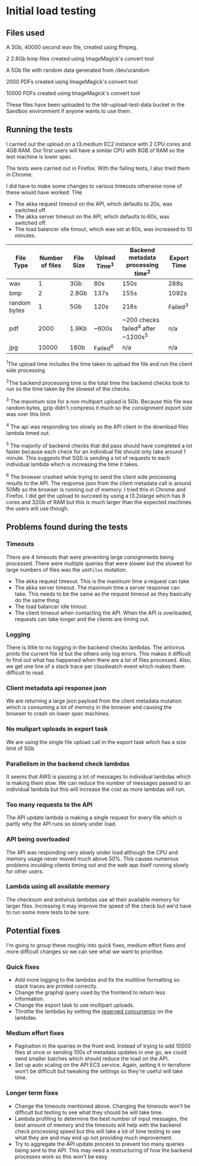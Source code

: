 # Initial load testing

## Files used

A 3Gb, 40000 second wav file, created using ffmpeg.

2 2.8Gb bmp files created using ImageMagick's convert tool

A 5Gb file with random data generated from /dev/urandom

2000 PDFs created using ImageMagick's convert tool

10000 PDFs created using ImageMagick's convert tool

These files have been uploaded to the tdr-upload-test-data bucket in the Sandbox environment if anyone wants to use them.

## Running the tests

I carried out the upload on a t3.medium EC2 instance with 2 CPU cores and 4GB RAM. Our first users will have a similar CPU with 8GB of RAM so the test machine is lower spec.

The tests were carried out in Firefox. With the failing tests, I also tried them in Chrome.

I did have to make some changes to various timeouts otherwise none of these would have worked. THe 
* The akka request timeout on the API, which defaults to 20s, was switched off.
* The akka server timeout on the API, which defaults to 60s, was switched off.
* The load balancer idle timout, which was set at 60s, was increased to 10 minutes.

| File Type    | Number of files | File Size | Upload Time<sup>1</sup> | Backend metadata processing time<sup>2</sup>            | Export Time        |
|--------------|-----------------|-----------|-------------------------|---------------------------------------------------------|--------------------|
| wav          | 1               | 3Gb       | 80s                     | 150s                                                    | 288s               |
| bmp          | 2               | 2.8Gb     | 137s                    | 155s                                                    | 1092s              |
| random bytes | 1               | 5Gb       | 120s                    | 216s                                                    | Failed<sup>3</sup> |
| pdf          | 2000            | 1.9Kb     | ~600s                   | ~200 checks failed<sup>4</sup> after ~1200s<sup>5</sup> | n/a                |
| jpg          | 10000           | 160b      | Failed<sup>6</sup>      | n/a                                                     | n/a                |


<sup>1</sup>The upload time includes the time taken to upload the file and run the client side processing

<sup>2</sup>The backend processing time is the total time the backend checks took to run so the time taken by the slowest of the checks.

<sup>3</sup> The maximum size for a non multipart upload is 5Gb. Because this file was random bytes, gzip didn't compress it much so the consignment export size was over this limit.

<sup>4</sup> The api was responding too slowly so the API client in the download files lambda timed out.

<sup>5</sup> The majority of backend checks that did pass should have completed a lot faster because each check for an individual file should only take around 1 minute. This suggests that SQS is sending a lot of requests to each individual lambda which is increasing the time it takes.

<sup>6</sup> The browser crashed while trying to send the client side processing results to the API. The response json from the client metadata call is around 50Mb so the browser is running out of memory. I tried this in Chrome and Firefox. I did get the upload to succeed by using a t3.2xlarge which has 8 cores and 32Gb of RAM but this is much larger than the expected machines the users will use though.

## Problems found during the tests

### Timeouts
There are 4 timeouts that were preventing large consignments being processed. There were multiple queries that were slower but the slowest for large numbers of files was the `addFiles` mutation.
* The akka request timeout. This is the maximum time a request can take
* The akka server timeout. The maximum time a server response can take. This needs to be the same as the request timeout as they basically do the same thing.
* The load balancer idle timout.
* The client timeout when contacting the API. When the API is overloaded, requests can take longer and the clients are timing out.

### Logging
There is little to no logging in the backend checks lambdas. The antivirus prints the current file id but the others only log errors. This makes it difficult to find out what has happened when there are a lot of files processed. Also, we get one line of a stack trace per cloudwatch event which makes them difficult to read.

### Client metadata api response json
We are returning a large json payload from the client metadata mutation which is consuming a lot of memory in the browser and causing the browser to crash on lower spec machines.

### No mulipart uploads in export task
We are using the single file upload call in the export task which has a size limit of 5Gb

### Parallelism in the backend check lambdas
It seems that AWS is passing a lot of messages to individual lambdas which is making them slow. We can reduce the number of messages passed to an individual lambda but this will increase the cost as more lambdas will run.

### Too many requests to the API
The API update lambda is making a single request for every file which is partly why the API runs so slowly under load. 

### API being overloaded
The API was responding very slowly under load although the CPU and memory usage never moved much above 50%. This causes numerous problems inculding clients timing out and the web app itself running slowly for other users.

### Lambda using all available memory
The checksum and antivirus lambdas use all their available memory for larger files. Increasing it may improve the speed of the check but we'd have to run some more tests to be sure.

## Potential fixes
I'm going to group these roughly into quick fixes, medium effort fixes and more difficult changes so we can see what we want to prioritise.

### Quick fixes
* Add more logging to the lambdas and fix the multiline formatting so stack traces are printed correctly.
* Change the graphql query used by the frontend to return less information.
* Change the export task to use multipart uploads.
* Throttle the lambdas by setting the [reserved concurrency](https://docs.aws.amazon.com/lambda/latest/dg/configuration-concurrency.html) on the lambdas.

### Medium effort fixes
* Pagination in the queries in the front end. Instead of trying to add 10000 files at once or sending 100s of metadata updates in one go, we could send smaller batches which should reduce the load on the API.
* Set up auto scaling on the API ECS service. Again, setting it in terraform won't be difficult but tweaking the settings so they're useful will take time.

### Longer term fixes
* Change the timeouts mentioned above. Changing the timeouts won't be difficult but testing to see what they should be will take time.
* Lambda profiling to determine the best number of input messages, the best amount of memory and the timeouts will help with the backend check processing speed but this will take a lot of time testing to see what they are and may end up not providing much improvement.
* Try to aggregate the API update process to prevent too many queries being sent to the API. This may need a restructuring of how the backend processes work so this won't be easy.